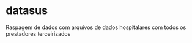 # datasus
Raspagem de dados com arquivos de dados hospitalares com  todos os prestadores terceirizados
